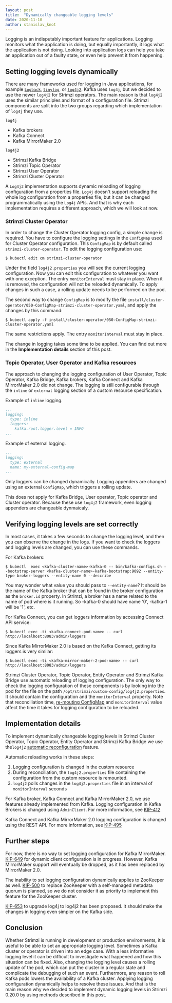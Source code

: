 ```yaml
---
layout: post
title:  "Dynamically changeable logging levels"
date: 2020-11-10
author: stanislav_knot
---
```


Logging is an indisputably important feature for applications.
Logging monitors what the application is doing, but equally importantly, it logs what the application is not doing. 
Looking into application logs can help you take an application out of a faulty state, or even help prevent it from happening.

<!--more-->


## Setting logging levels dynamically

There are many frameworks used for logging in Java applications, for example [`Logback`](http://logback.qos.ch/), [`tinylog`](https://tinylog.org/v2/), or [`log4j2`](http://logging.apache.org/log4j/2.x/index.html).
Kafka uses `log4j`, but we decided to use the newer `log4j2` for Strimzi operators.
The main reason is that `log4j2` uses the similar principles and format of a configuration file.
Strimzi components are split into the two groups regarding which implementation of `log4j` they use.

`log4j`
- Kafka brokers
- Kafka Connect
- Kafka MirrorMaker 2.0

`log4j2`
- Strimzi Kafka Bridge
- Strimzi Topic Operator
- Strimzi User Operator
- Strimzi Cluster Operator

A `Log4j2` implementation supports dynamic reloading of logging configuration from a properties file.
`Log4j` doesn't support reloading the whole log configuration from a properties file, but it can be changed programmatically using the `Log4j` APIs.
And that is why each implementation requires a different approach, which we will look at now.

### Strimzi Cluster Operator

In order to change the Cluster Operator logging config, a simple change is required.
You have to configure the logging settings in the `ConfigMap` used for Cluster Operator configuration.
This `ConfigMap` is by default called `strimzi-cluster-operator`.
To edit the logging configuration use:
```
$ kubectl edit cm strimzi-cluster-operator
```

Under the field `log4j2.properties` you will see the current logging configuration.
Now you can edit this configuration to whatever you want with one exception.
The entry `monitorInterval` must stay in place.
When it is removed, the configuration will not be reloaded dynamically.
To apply changes in such a case, a rolling update needs to be performed on the pod. 

The second way to change `ConfigMap` is to modify the file `install/cluster-operator/050-ConfigMap-strimzi-cluster-operator.yaml`, and apply the changes by this command:

```
$ kubectl apply -f install/cluster-operator/050-ConfigMap-strimzi-cluster-operator.yaml
```

The same restrictions apply.
The entry `monitorInterval` must stay in place.

The change in logging takes some time to be applied. 
You can find out more in the **Implementation details** section of this post.

### Topic Operator, User Operator and Kafka resources

The approach to changing the logging configuration of User Operator, Topic Operator, Kafka Bridge, Kafka brokers, Kafka Connect and Kafka MirrorMaker 2.0 did not change.
The logging is still configurable through the `inline` or `external` logging section of a custom resource specification.

Example of `inline` logging.
```yaml
...
logging:
  type: inline
  loggers:
    kafka.root.logger.level = INFO
...
```

Example of external logging.
```yaml
...
logging:
  type: external
  name: my-external-config-map
...
```

Only loggers can be changed dynamically.
Logging appenders are changed using an external `ConfigMap`, which triggers a rolling update.

This does not apply for Kafka Bridge, User operator, Topic operator and Cluster operator.
Because these use `log4j2` framework, even logging appenders are changeable dynmaicaly.


## Verifying logging levels are set correctly

In most cases, it takes a few seconds to change the logging level, and then you can observe the change in the logs.
If you want to check the loggers and logging levels are changed, you can use these commands.

For Kafka brokers:

```
$ kubectl  exec <kafka-cluster-name>-kafka-0 -- bin/kafka-configs.sh --bootstrap-server <kafka-cluster-name>-kafka-bootstrap:9092 --entity-type broker-loggers --entity-name 0 --describe
```

You may wonder what value you should pass to `--entity-name`?
It should be the name of the Kafka broker that can be found in the broker configuration as the `broker.id` property.
In Strimzi, a broker has a name related to the name of pod where is it running.
So <kafka-cluster-name>-kafka-0 should have name '0', <kafka-cluster-name>-kafka-1 will be '1', etc.


For Kafka Connect, you can get loggers information by accessing Connect API service:

```
$ kubectl exec -ti <kafka-connect-pod-name> -- curl http://localhost:8083/admin/loggers
```

Since Kafka MirrorMaker 2.0 is based on the Kafka Connect, getting its loggers is very similar:
```
$ kubectl exec -ti <kafka-mirror-maker-2-pod-name> -- curl http://localhost:8083/admin/loggers
```

Strimzi Cluster Operator, Topic Operator, Entity Operator and Strimzi Kafka Bridge use automatic reloading of logging configuration.
The only way to check the logging configuration of these components is by looking into the pod for the file on the path `/opt/strimzi/custom-config/log4j2.properties`.
It should contain the configuration and the `monitorInterval` property.
Note that reconciliation time, [re-mouting ConfigMap](https://kubernetes.io/docs/tasks/configure-pod-container/configure-pod-configmap/#mounted-configmaps-are-updated-automatically) and `monitorInterval` value affect the time it takes for logging configuration to be reloaded.


## Implementation details

To implement dynamically changeable logging levels in Strimzi Cluster Operator, Topic Operator, Entity Operator and Strimzi Kafka Bridge we use the`log4j2` [automatic reconfiguration](https://logging.apache.org/log4j/log4j-2.1/manual/configuration.html#AutomaticReconfiguration) feature.

Automatic reloading works in these steps:
1. Logging configuration is changed in the custom resource
2. During reconciliation, the `log4j2.properties`  file containing the configuration from the custom resource is remounted. 
3. `log4j2` polls changes in the `log4j2.properties` file in an interval of `monitorInterval` seconds

For Kafka broker, Kafka Connect and Kafka MirrorMaker 2.0, we use features already implemented from Kafka.
Logging configuration in Kafka Brokers is changed using `AdminClient`.
For more information, see [KIP-412](https://cwiki.apache.org/confluence/display/KAFKA/KIP-412%3A+Extend+Admin+API+to+support+dynamic+application+log+levels)

Kafka Connect and Kafka MirrorMaker 2.0 logging configuration is changed using the REST API.
For more information, see [KIP-495](https://cwiki.apache.org/confluence/display/KAFKA/KIP-495%3A+Dynamically+Adjust+Log+Levels+in+Connect)

## Further steps

For now, there is no way to set logging configuration for Kafka MirrorMaker.
[KIP-649](https://cwiki.apache.org/confluence/display/KAFKA/KIP-649%3A+Dynamic+Client+Configuration) for dynamic client configuration is in progress.
However, Kafka MirrorMaker support will eventually be dropped, as it has been replaced by MirrorMaker 2.0.

The inability to set logging configuration dynamically applies to ZooKeeper as well.
[KIP-500](https://cwiki.apache.org/confluence/display/KAFKA/KIP-500%3A+Replace+ZooKeeper+with+a+Self-Managed+Metadata+Quorum) to replace ZooKeeper with a self-managed metadata quorum is planned, so we do not consider it as priority to implement this feature for the ZooKeeper cluster.

[KIP-653](https://cwiki.apache.org/confluence/display/KAFKA/KIP-653%3A+Upgrade+log4j+to+log4j2) to upgrade log4j to log4j2 has been proposed.
It should make the changes in logging even simpler on the Kafka side.

## Conclusion

Whether Strimzi is running in development or production environments, it is useful to be able to set an appropriate logging level.
Sometimes a Kafka cluster or operator is driven into an edge case.
With a less informative logging level it can be difficult to investigate what happened and how this situation can be fixed.
Also, changing the logging level causes a rolling update of the pod, which can put the cluster in a regular state and complicate the debugging of such an event.
Furthermore, any reason to roll Kafka pods lowers the availability of a Kafka cluster.
Applying logging configuration dynamically helps to resolve these issues.
And that is the main reason why we decided to implement dynamic logging levels in Strimzi 0.20.0 by using methods described in this post.
